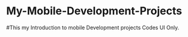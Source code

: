 # My-Mobile-Development-Projects

#This my Introduction to mobile Development projects Codes UI Only. 
